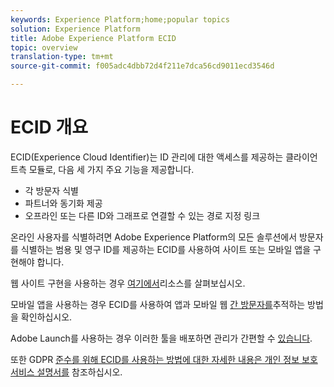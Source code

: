 ```yaml
---
keywords: Experience Platform;home;popular topics
solution: Experience Platform
title: Adobe Experience Platform ECID
topic: overview
translation-type: tm+mt
source-git-commit: f005adc4dbb72d4f211e7dca56cd9011ecd3546d

---
```



# ECID 개요

ECID(Experience Cloud Identifier)는 ID 관리에 대한 액세스를 제공하는 클라이언트측 모듈로, 다음 세 가지 주요 기능을 제공합니다.

- 각 방문자 식별
- 파트너와 동기화 제공
- 오프라인 또는 다른 ID와 그래프로 연결할 수 있는 경로 지정 링크

온라인 사용자를 식별하려면 Adobe Experience Platform의 모든 솔루션에서 방문자를 식별하는 범용 및 영구 ID를 제공하는 ECID를 사용하여 사이트 또는 모바일 앱을 구현해야 합니다.

웹 사이트 구현을 사용하는 경우 [여기에서](https://marketing.adobe.com/resources/help/en_US/mcvid)리소스를 살펴보십시오.

모바일 앱을 사용하는 경우 ECID를 사용하여 앱과 모바일 웹 [간 방문자를](https://marketing.adobe.com/resources/help/en_US/mobile/ios/hybrid_app.html)추적하는 방법을 확인하십시오.

Adobe Launch를 사용하는 경우 이러한 툴을 배포하면 관리가 간편할 수 [있습니다](https://docs.adobe.com/content/help/en/launch/using/overview.html).

또한 GDPR [준수를 위해 ECID를 사용하는 방법에 대한 자세한 내용은 개인 정보 보호 서비스 설명서를](../privacy-service/identity-data.md) 참조하십시오.

